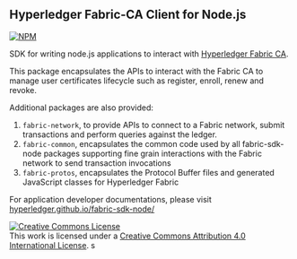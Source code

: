 ## Hyperledger Fabric-CA Client for Node.js

[![NPM](https://nodei.co/npm/fabric-ca-client.svg?downloads=true&downloadRank=true&stars=true)](https://nodei.co/npm/fabric-fabric-ca-client/)

SDK for writing node.js applications to interact with [Hyperledger Fabric CA](http://hyperledger-fabric-ca.readthedocs.io/en/latest/users-guide.html).

This package encapsulates the APIs to interact with the Fabric CA to manage user certificates lifecycle such as register, enroll, renew and revoke.

Additional packages are also provided:
1. `fabric-network`, to provide APIs to connect to a Fabric network, submit transactions and perform queries against the ledger.
2. `fabric-common`, encapsulates the common code used by all fabric-sdk-node packages supporting fine grain interactions with the Fabric network to send transaction invocations
3. `fabric-protos`, encapsulates the Protocol Buffer files and generated JavaScript classes for Hyperledger Fabric

For application developer documentations, please visit [hyperledger.github.io/fabric-sdk-node/](https://hyperledger.github.io/fabric-sdk-node/)

<a rel="license" href="http://creativecommons.org/licenses/by/4.0/"><img alt="Creative Commons License" style="border-width:0" src="https://i.creativecommons.org/l/by/4.0/88x31.png" /></a><br />This work is licensed under a <a rel="license" href="http://creativecommons.org/licenses/by/4.0/">Creative Commons Attribution 4.0 International License</a>.
s
